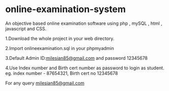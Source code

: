 # online-examination-system
An objective based online examination software using php , mySQL , html , javascript and CSS.

1.Download the whole project in your web directory.

2.Import onlineexamination.sql in your phpmyadmin

3.Default Admin ID:milesian85@gmail.com and password 12345678

4.Use Index number and Birth cert number as password to login as student. eg. index number - 87654321, Birth cert no 12345678

For any query milesian85@gmail.com

